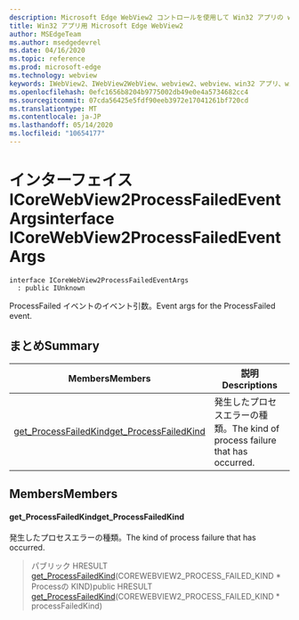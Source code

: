 ```yaml
---
description: Microsoft Edge WebView2 コントロールを使用して Win32 アプリの web コンテンツをホストする
title: Win32 アプリ用 Microsoft Edge WebView2
author: MSEdgeTeam
ms.author: msedgedevrel
ms.date: 04/16/2020
ms.topic: reference
ms.prod: microsoft-edge
ms.technology: webview
keywords: IWebView2、IWebView2WebView、webview2、webview、win32 アプリ、win32、edge、ICoreWebView2、ICoreWebView2Controller、browser control、edge html
ms.openlocfilehash: 0efc1656b8204b9775002db49e0e4a5734682cc4
ms.sourcegitcommit: 07cda56425e5fdf90eeb3972e17041261bf720cd
ms.translationtype: MT
ms.contentlocale: ja-JP
ms.lasthandoff: 05/14/2020
ms.locfileid: "10654177"
---
```

# <span data-ttu-id="139bf-104">インターフェイス ICoreWebView2ProcessFailedEventArgs</span><span class="sxs-lookup"><span data-stu-id="139bf-104">interface ICoreWebView2ProcessFailedEventArgs</span></span> 

```
interface ICoreWebView2ProcessFailedEventArgs
  : public IUnknown
```

<span data-ttu-id="139bf-105">ProcessFailed イベントのイベント引数。</span><span class="sxs-lookup"><span data-stu-id="139bf-105">Event args for the ProcessFailed event.</span></span>

## <span data-ttu-id="139bf-106">まとめ</span><span class="sxs-lookup"><span data-stu-id="139bf-106">Summary</span></span>

 <span data-ttu-id="139bf-107">Members</span><span class="sxs-lookup"><span data-stu-id="139bf-107">Members</span></span>                        | <span data-ttu-id="139bf-108">説明</span><span class="sxs-lookup"><span data-stu-id="139bf-108">Descriptions</span></span>
--------------------------------|---------------------------------------------
[<span data-ttu-id="139bf-109">get_ProcessFailedKind</span><span class="sxs-lookup"><span data-stu-id="139bf-109">get_ProcessFailedKind</span></span>](#get_processfailedkind) | <span data-ttu-id="139bf-110">発生したプロセスエラーの種類。</span><span class="sxs-lookup"><span data-stu-id="139bf-110">The kind of process failure that has occurred.</span></span>

## <span data-ttu-id="139bf-111">Members</span><span class="sxs-lookup"><span data-stu-id="139bf-111">Members</span></span>

#### <span data-ttu-id="139bf-112">get_ProcessFailedKind</span><span class="sxs-lookup"><span data-stu-id="139bf-112">get_ProcessFailedKind</span></span> 

<span data-ttu-id="139bf-113">発生したプロセスエラーの種類。</span><span class="sxs-lookup"><span data-stu-id="139bf-113">The kind of process failure that has occurred.</span></span>

> <span data-ttu-id="139bf-114">パブリック HRESULT [get_ProcessFailedKind](#get_processfailedkind)(COREWEBVIEW2_PROCESS_FAILED_KIND \* Processの KIND)</span><span class="sxs-lookup"><span data-stu-id="139bf-114">public HRESULT [get_ProcessFailedKind](#get_processfailedkind)(COREWEBVIEW2_PROCESS_FAILED_KIND \* processFailedKind)</span></span>

